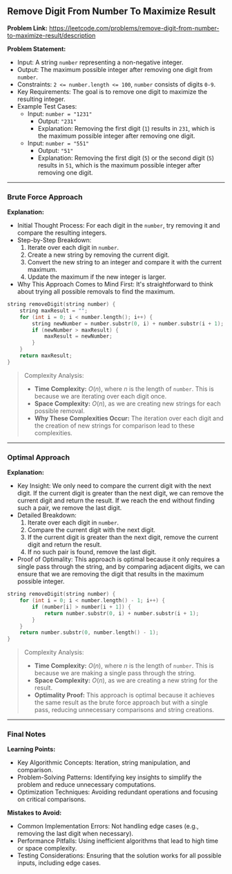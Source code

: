 ## Remove Digit From Number To Maximize Result
**Problem Link:** https://leetcode.com/problems/remove-digit-from-number-to-maximize-result/description

**Problem Statement:**
- Input: A string `number` representing a non-negative integer.
- Output: The maximum possible integer after removing one digit from `number`.
- Constraints: `2 <= number.length <= 100`, `number` consists of digits `0-9`.
- Key Requirements: The goal is to remove one digit to maximize the resulting integer.
- Example Test Cases:
  - Input: `number = "1231"`
    - Output: `"231"`
    - Explanation: Removing the first digit (`1`) results in `231`, which is the maximum possible integer after removing one digit.
  - Input: `number = "551"`
    - Output: `"51"`
    - Explanation: Removing the first digit (`5`) or the second digit (`5`) results in `51`, which is the maximum possible integer after removing one digit.

---

### Brute Force Approach

**Explanation:**
- Initial Thought Process: For each digit in the `number`, try removing it and compare the resulting integers.
- Step-by-Step Breakdown:
  1. Iterate over each digit in `number`.
  2. Create a new string by removing the current digit.
  3. Convert the new string to an integer and compare it with the current maximum.
  4. Update the maximum if the new integer is larger.
- Why This Approach Comes to Mind First: It's straightforward to think about trying all possible removals to find the maximum.

```cpp
string removeDigit(string number) {
    string maxResult = "";
    for (int i = 0; i < number.length(); i++) {
        string newNumber = number.substr(0, i) + number.substr(i + 1);
        if (newNumber > maxResult) {
            maxResult = newNumber;
        }
    }
    return maxResult;
}
```

> Complexity Analysis:
> - **Time Complexity:** $O(n)$, where $n$ is the length of `number`. This is because we are iterating over each digit once.
> - **Space Complexity:** $O(n)$, as we are creating new strings for each possible removal.
> - **Why These Complexities Occur:** The iteration over each digit and the creation of new strings for comparison lead to these complexities.

---

### Optimal Approach

**Explanation:**
- Key Insight: We only need to compare the current digit with the next digit. If the current digit is greater than the next digit, we can remove the current digit and return the result. If we reach the end without finding such a pair, we remove the last digit.
- Detailed Breakdown:
  1. Iterate over each digit in `number`.
  2. Compare the current digit with the next digit.
  3. If the current digit is greater than the next digit, remove the current digit and return the result.
  4. If no such pair is found, remove the last digit.
- Proof of Optimality: This approach is optimal because it only requires a single pass through the string, and by comparing adjacent digits, we can ensure that we are removing the digit that results in the maximum possible integer.

```cpp
string removeDigit(string number) {
    for (int i = 0; i < number.length() - 1; i++) {
        if (number[i] > number[i + 1]) {
            return number.substr(0, i) + number.substr(i + 1);
        }
    }
    return number.substr(0, number.length() - 1);
}
```

> Complexity Analysis:
> - **Time Complexity:** $O(n)$, where $n$ is the length of `number`. This is because we are making a single pass through the string.
> - **Space Complexity:** $O(n)$, as we are creating a new string for the result.
> - **Optimality Proof:** This approach is optimal because it achieves the same result as the brute force approach but with a single pass, reducing unnecessary comparisons and string creations.

---

### Final Notes

**Learning Points:**
- Key Algorithmic Concepts: Iteration, string manipulation, and comparison.
- Problem-Solving Patterns: Identifying key insights to simplify the problem and reduce unnecessary computations.
- Optimization Techniques: Avoiding redundant operations and focusing on critical comparisons.

**Mistakes to Avoid:**
- Common Implementation Errors: Not handling edge cases (e.g., removing the last digit when necessary).
- Performance Pitfalls: Using inefficient algorithms that lead to high time or space complexity.
- Testing Considerations: Ensuring that the solution works for all possible inputs, including edge cases.